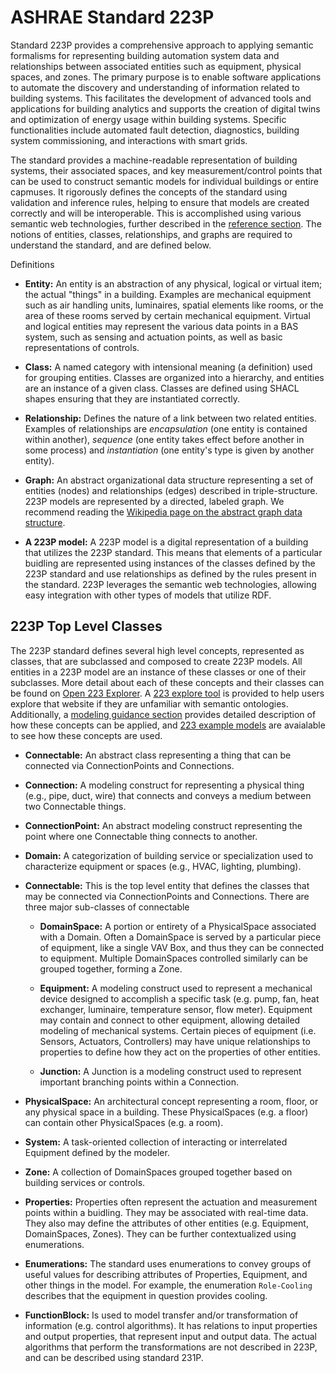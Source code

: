 # ASHRAE Standard 223P

Standard 223P provides a comprehensive approach to applying semantic formalisms for representing building automation system data and relationships between associated entities such as equipment, physical spaces, and zones. The primary purpose is to enable software applications to automate the discovery and understanding of information related to building systems. This facilitates the development of advanced tools and applications for building analytics and supports the creation of digital twins and optimization of energy usage within building systems. Specific functionalities include automated fault detection, diagnostics, building system commissioning, and interactions with smart grids.

The standard provides a machine-readable representation of building systems, their associated spaces, and key measurement/control points that can be used to construct semantic models for individual buildings or entire capmuses. It rigorously defines the concepts of the standard using validation and inference rules, helping to ensure that models are created correctly and will be interoperable. This is accomplished using various semantic web technologies, further described in the [reference section](../reference/supporting-tech.md). The notions of entities, classes, relationships, and graphs are required to understand the standard, and are defined below.

Definitions

<!-- borrowed from brick since we use similar terms-->
 - **Entity:** An entity is an abstraction of any physical, logical or virtual item; the actual "things" in a building. Examples are mechanical equipment such as air handling units, luminaires, spatial elements like rooms, or the area of these rooms served by certain mechanical equipment. Virtual and logical entities may represent the various data points in a BAS system, such as sensing and actuation points, as well as basic representations of controls.

 - **Class:** A named category with intensional meaning (a definition) used for grouping entities.
Classes are organized into a hierarchy, and entities are an instance of a given class. Classes are defined using SHACL shapes ensuring that they are instantiated correctly.

 - **Relationship:** Defines the nature of a link between two related entities.
Examples of relationships are *encapsulation* (one entity is contained within another), *sequence* (one entity takes effect before another in some process) and *instantiation* (one entity's type is given by another entity).

 - **Graph:** An abstract organizational data structure representing a set of entities (nodes) and relationships (edges) described in triple-structure. 223P models are represented by a directed, labeled graph. We recommend reading the [Wikipedia page on the abstract graph data structure](https://en.wikipedia.org/wiki/Graph_(abstract_data_type)).


 - **A 223P model:** A 223P model is a digital representation of a building that utilizes the 223P standard. This means that elements of a particular buidling are represented using instances of the classes defined by the 223P standard and use relationships as defined by the rules present in the standard. 223P leverages the semantic web technologies, allowing easy integration with other types of models that utilize RDF.

## 223P Top Level Classes

The 223P standard defines several high level concepts, represented as classes, that are subclassed and composed to create 223P models. All entities in a 223P model are an instance of these classes or one of their subclasses. More detail about each of these concepts and their classes can be found on [Open 223 Explorer](https://explore.open223.info/). A [223 explore tool](../reference/223-explore) is provided to help users explore that website if they are unfamiliar with semantic ontologies. Additionally, a [modeling guidance section](../guides/how-to-model) provides detailed description of how these concepts can be applied, and [223 example models](../reference/223-models) are avaialable to see how these concepts are used.

 - **Connectable:** An abstract class representing a thing that can be connected via ConnectionPoints and Connections.

 - **Connection:** A modeling construct for representing a physical thing (e.g., pipe, duct, wire) that connects and conveys a medium between two Connectable things.

 - **ConnectionPoint:** An abstract modeling construct representing the point where one Connectable thing connects to another.

 - **Domain:** A categorization of building service or specialization used to characterize equipment or spaces (e.g., HVAC, lighting, plumbing).

 - **Connectable:** This is the top level entity that defines the classes that may be connected via ConnectionPoints and Connections. There are three major sub-classes of connectable

    - **DomainSpace:** A portion or entirety of a PhysicalSpace associated with a Domain. Often a DomainSpace is served by a particular piece of equipment, like a single VAV Box, and thus they can be connected to equipment. Multiple DomainSpaces controlled similarly can be grouped together, forming a Zone.

    - **Equipment:** A modeling construct used to represent a mechanical device designed to accomplish a specific task (e.g. pump, fan, heat exchanger, luminaire, temperature sensor, flow meter). Equipment may contain and connect to other equipment, allowing detailed modeling of mechanical systems. Certain pieces of equipment (i.e. Sensors, Actuators, Controllers) may have unique relationships to properties to define how they act on the properties of other entities.

    - **Junction:** A Junction is a modeling construct used to represent important branching points within a Connection.

 - **PhysicalSpace:** An architectural concept representing a room, floor, or any physical space in a building. These PhysicalSpaces (e.g. a floor) can contain other PhysicalSpaces (e.g. a room).

 - **System:** A task-oriented collection of interacting or interrelated Equipment defined by the modeler.

 - **Zone:** A collection of DomainSpaces grouped together based on building services or controls.

 - **Properties:** Properties often represent the actuation and measurement points within a buidling. They may be associated with real-time data. They also may define the attributes of other entities (e.g. Equipment, DomainSpaces, Zones). They can be further contextualized using enumerations.

 - **Enumerations:** The standard uses enumerations to convey groups of useful values for describing attributes of Properties, Equipment, and other things in the model. For example, the enumeration `Role-Cooling` describes that the equipment in question provides cooling.

 - **FunctionBlock:** Is used to model transfer and/or transformation of information (e.g. control algorithms). It has relations to input properties and output properties, that represent input and output data. The actual algorithms that perform the transformations are not described in 223P, and can be described using standard 231P.
